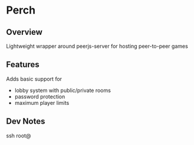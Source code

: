 # Perch

## Overview

Lightweight wrapper around peerjs-server for hosting peer-to-peer games

## Features

Adds basic support for
 * lobby system with public/private rooms
 * password protection
 * maximum player limits

 ## Dev Notes

 ssh root@<ip>